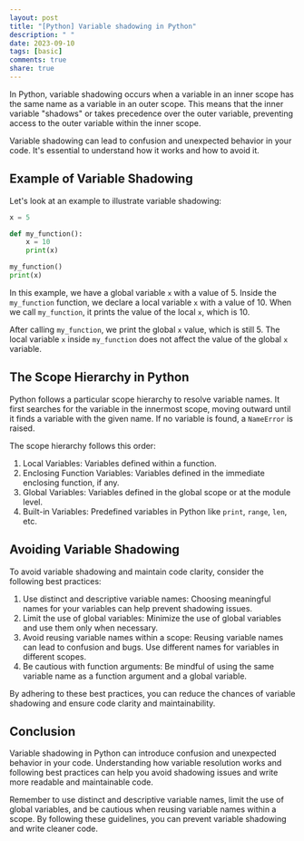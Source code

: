 ```yaml
---
layout: post
title: "[Python] Variable shadowing in Python"
description: " "
date: 2023-09-10
tags: [basic]
comments: true
share: true
---
```


In Python, variable shadowing occurs when a variable in an inner scope has the same name as a variable in an outer scope. This means that the inner variable "shadows" or takes precedence over the outer variable, preventing access to the outer variable within the inner scope.

Variable shadowing can lead to confusion and unexpected behavior in your code. It's essential to understand how it works and how to avoid it.

## Example of Variable Shadowing

Let's look at an example to illustrate variable shadowing:

```python
x = 5

def my_function():
    x = 10
    print(x)

my_function()
print(x)
```

In this example, we have a global variable `x` with a value of 5. Inside the `my_function` function, we declare a local variable `x` with a value of 10. When we call `my_function`, it prints the value of the local `x`, which is 10. 

After calling `my_function`, we print the global `x` value, which is still 5. The local variable `x` inside `my_function` does not affect the value of the global `x` variable.

## The Scope Hierarchy in Python

Python follows a particular scope hierarchy to resolve variable names. It first searches for the variable in the innermost scope, moving outward until it finds a variable with the given name. If no variable is found, a `NameError` is raised.

The scope hierarchy follows this order:

1. Local Variables: Variables defined within a function.
2. Enclosing Function Variables: Variables defined in the immediate enclosing function, if any.
3. Global Variables: Variables defined in the global scope or at the module level.
4. Built-in Variables: Predefined variables in Python like `print`, `range`, `len`, etc.

## Avoiding Variable Shadowing

To avoid variable shadowing and maintain code clarity, consider the following best practices:

1. Use distinct and descriptive variable names: Choosing meaningful names for your variables can help prevent shadowing issues.
2. Limit the use of global variables: Minimize the use of global variables and use them only when necessary.
3. Avoid reusing variable names within a scope: Reusing variable names can lead to confusion and bugs. Use different names for variables in different scopes.
4. Be cautious with function arguments: Be mindful of using the same variable name as a function argument and a global variable.

By adhering to these best practices, you can reduce the chances of variable shadowing and ensure code clarity and maintainability.

## Conclusion

Variable shadowing in Python can introduce confusion and unexpected behavior in your code. Understanding how variable resolution works and following best practices can help you avoid shadowing issues and write more readable and maintainable code.

Remember to use distinct and descriptive variable names, limit the use of global variables, and be cautious when reusing variable names within a scope. By following these guidelines, you can prevent variable shadowing and write cleaner code.